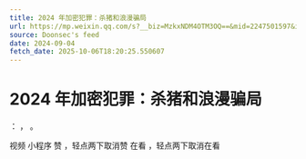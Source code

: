 ```yaml
---
title: 2024 年加密犯罪：杀猪和浪漫骗局
url: https://mp.weixin.qq.com/s?__biz=MzkxNDM4OTM3OQ==&mid=2247501597&idx=3&sn=e301c8fc38953c823d09ff808bdbe142
source: Doonsec's feed
date: 2024-09-04
fetch_date: 2025-10-06T18:20:25.550607
---
```


# 2024 年加密犯罪：杀猪和浪漫骗局

：
，
。

视频
小程序
赞
，轻点两下取消赞
在看
，轻点两下取消在看
